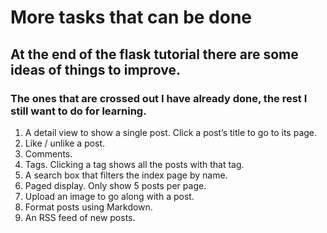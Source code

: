 # More tasks that can be done

## At the end of the flask tutorial there are some ideas of things to improve.

### The ones that are crossed out I have already done, the rest I still want to do for learning.

1. A detail view to show a single post. Click a post’s title to go to its page.
1. Like / unlike a post.
1. Comments.
1. Tags. Clicking a tag shows all the posts with that tag.
1. A search box that filters the index page by name.
1. Paged display. Only show 5 posts per page.
1. Upload an image to go along with a post.
1. Format posts using Markdown.
1. An RSS feed of new posts.
